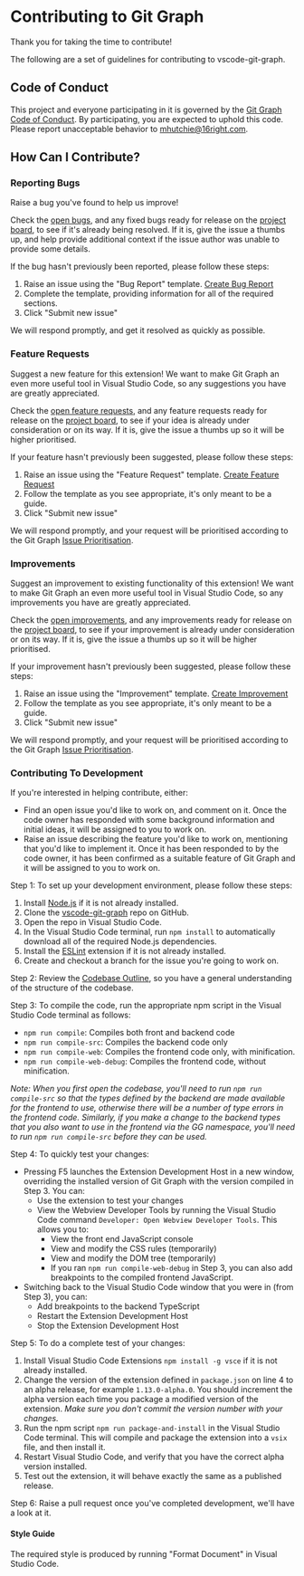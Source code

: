 # Contributing to Git Graph

Thank you for taking the time to contribute!

The following are a set of guidelines for contributing to vscode-git-graph.

## Code of Conduct

This project and everyone participating in it is governed by the [Git Graph Code of Conduct](CODE_OF_CONDUCT.md). By participating, you are expected to uphold this code. Please report unacceptable behavior to [mhutchie@16right.com](mailto:mhutchie@16right.com).

## How Can I Contribute?

### Reporting Bugs

Raise a bug you've found to help us improve!

Check the [open bugs](https://github.com/MeetGundaniya/vscode-git-graph/issues?q=is%3Aissue+is%3Aopen+label%3A"bugs"), and any fixed bugs ready for release on the [project board](https://github.com/MeetGundaniya/vscode-git-graph/projects/1#column-4514040), to see if it's already being resolved. If it is, give the issue a thumbs up, and help provide additional context if the issue author was unable to provide some details.

If the bug hasn't previously been reported, please follow these steps:
1. Raise an issue using the "Bug Report" template. [Create Bug Report](https://github.com/MeetGundaniya/vscode-git-graph/issues/new?assignees=MeetGundaniya&labels=bug&template=bug-report.md&title=)
2. Complete the template, providing information for all of the required sections.
3. Click "Submit new issue"

We will respond promptly, and get it resolved as quickly as possible.

### Feature Requests

Suggest a new feature for this extension! We want to make Git Graph an even more useful tool in Visual Studio Code, so any suggestions you have are greatly appreciated.

Check the [open feature requests](https://github.com/MeetGundaniya/vscode-git-graph/issues?q=is%3Aissue+is%3Aopen+label%3A"feature+request"), and any feature requests ready for release on the [project board](https://github.com/MeetGundaniya/vscode-git-graph/projects/1#column-4514040), to see if your idea is already under consideration or on its way. If it is, give the issue a thumbs up so it will be higher prioritised.

If your feature hasn't previously been suggested, please follow these steps:
1. Raise an issue using the "Feature Request" template. [Create Feature Request](https://github.com/MeetGundaniya/vscode-git-graph/issues/new?assignees=MeetGundaniya&labels=feature+request&template=feature-request.md&title=)
2. Follow the template as you see appropriate, it's only meant to be a guide.
3. Click "Submit new issue"

We will respond promptly, and your request will be prioritised according to the Git Graph [Issue Prioritisation](https://github.com/MeetGundaniya/vscode-git-graph/wiki/Issue-Prioritisation).

### Improvements

Suggest an improvement to existing functionality of this extension! We want to make Git Graph an even more useful tool in Visual Studio Code, so any improvements you have are greatly appreciated.

Check the [open improvements](https://github.com/MeetGundaniya/vscode-git-graph/issues?q=is%3Aissue+is%3Aopen+label%3A"improvement"), and any improvements ready for release on the [project board](https://github.com/MeetGundaniya/vscode-git-graph/projects/1#column-4514040), to see if your improvement is already under consideration or on its way. If it is, give the issue a thumbs up so it will be higher prioritised.

If your improvement hasn't previously been suggested, please follow these steps:
1. Raise an issue using the "Improvement" template. [Create Improvement](https://github.com/MeetGundaniya/vscode-git-graph/issues/new?assignees=MeetGundaniya&labels=improvement&template=improvement.md&title=)
2. Follow the template as you see appropriate, it's only meant to be a guide.
3. Click "Submit new issue"

We will respond promptly, and your request will be prioritised according to the Git Graph [Issue Prioritisation](https://github.com/MeetGundaniya/vscode-git-graph/wiki/Issue-Prioritisation).

### Contributing To Development

If you're interested in helping contribute, either:
* Find an open issue you'd like to work on, and comment on it. Once the code owner has responded with some background information and initial ideas, it will be assigned to you to work on.
* Raise an issue describing the feature you'd like to work on, mentioning that you'd like to implement it. Once it has been responded to by the code owner, it has been confirmed as a suitable feature of Git Graph and it will be assigned to you to work on.

Step 1: To set up your development environment, please follow these steps:
1. Install [Node.js](https://nodejs.org/en/) if it is not already installed.
2. Clone the [vscode-git-graph](https://github.com/MeetGundaniya/vscode-git-graph) repo on GitHub.
3. Open the repo in Visual Studio Code.
4. In the Visual Studio Code terminal, run `npm install` to automatically download all of the required Node.js dependencies.
5. Install the [ESLint](https://marketplace.visualstudio.com/items?itemName=dbaeumer.vscode-eslint) extension if it is not already installed.
6. Create and checkout a branch for the issue you're going to work on.

Step 2: Review the [Codebase Outline](https://github.com/MeetGundaniya/vscode-git-graph/wiki/Codebase-Outline), so you have a general understanding of the structure of the codebase.

Step 3: To compile the code, run the appropriate npm script in the Visual Studio Code terminal as follows:
* `npm run compile`: Compiles both front and backend code
* `npm run compile-src`: Compiles the backend code only
* `npm run compile-web`: Compiles the frontend code only, with minification.
* `npm run compile-web-debug`: Compiles the frontend code, without minification.

_Note: When you first open the codebase, you'll need to run `npm run compile-src` so that the types defined by the backend are made available for the frontend to use, otherwise there will be a number of type errors in the frontend code. Similarly, if you make a change to the backend types that you also want to use in the frontend via the GG namespace, you'll need to run `npm run compile-src` before they can be used._

Step 4: To quickly test your changes:
* Pressing F5 launches the Extension Development Host in a new window, overriding the installed version of Git Graph with the version compiled in Step 3. You can:
    * Use the extension to test your changes
    * View the Webview Developer Tools by running the Visual Studio Code command `Developer: Open Webview Developer Tools`. This allows you to:
        * View the front end JavaScript console
        * View and modify the CSS rules (temporarily)
        * View and modify the DOM tree (temporarily)
        * If you ran `npm run compile-web-debug` in Step 3, you can also add breakpoints to the compiled frontend JavaScript.
* Switching back to the Visual Studio Code window that you were in (from Step 3), you can:
    * Add breakpoints to the backend TypeScript
    * Restart the Extension Development Host
    * Stop the Extension Development Host

Step 5: To do a complete test of your changes:
1. Install Visual Studio Code Extensions `npm install -g vsce` if it is not already installed.
2. Change the version of the extension defined in `package.json` on line 4 to an alpha release, for example `1.13.0-alpha.0`. You should increment the alpha version each time you package a modified version of the extension. _Make sure you don't commit the version number with your changes._
3. Run the npm script `npm run package-and-install` in the Visual Studio Code terminal. This will compile and package the extension into a `vsix` file, and then install it.
4. Restart Visual Studio Code, and verify that you have the correct alpha version installed.
5. Test out the extension, it will behave exactly the same as a published release.

Step 6: Raise a pull request once you've completed development, we'll have a look at it.

#### Style Guide

The required style is produced by running "Format Document" in Visual Studio Code.
